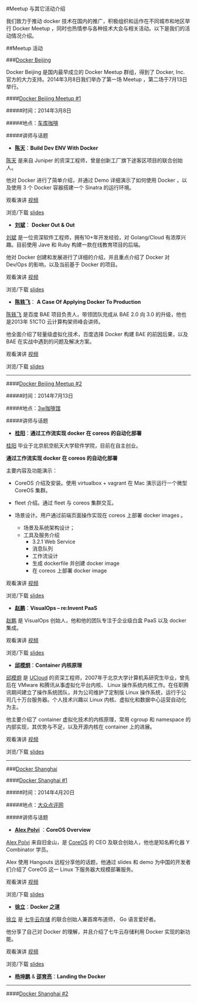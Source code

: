 #Meetup 与其它活动介绍

我们致力于推动 docker 技术在国内的推广，积极组织和运作在不同城市和地区举行 Docker Meetup ，同时也热情参与各种技术大会与相关活动。以下是我们的活动情况介绍。

##Meetup 活动

###[Docker Beijing](http://www.meetup.com/Docker-Beijing/) 

Docker Beijing 是国内最早成立的 Docker Meetup 群组，得到了 Docker, Inc. 官方的大力支持。2014年3月8日我们举办了第一场 Meetup ，第二场于7月13日举行。

####[Docker Beijing Meetup #1](http://www.meetup.com/Docker-Beijing/events/166378902/)

#####时间：2014年3月8日

#####地点：[车库咖啡](http://maps.google.com/maps?f=q&hl=en&q=48%E5%8F%B7%E9%91%AB%E9%BC%8E%E5%AE%BE%E9%A6%862%E6%A5%BC+%E6%B5%B7%E6%B7%80%E8%A5%BF%E5%A4%A7%E8%A1%97%2C+Haidian%2C+Beijing%2C+cn)

#####讲师与话题

- **[陈天](http://weibo.com/tchen82)**：**Build Dev ENV With Docker**

[陈天](http://weibo.com/tchen82) 是来自 Juniper 的资深工程师，曾是创新工厂旗下途客区项目的联合创始人。

他对 Docker 进行了简单介绍，并通过 Demo 详细演示了如何使用 Docker ，以及使用 3 个 Docker 容器搭建一个 Sinatra 的运行环境。

观看演讲 [视频](http://v.youku.com/v_show/id_XNjgzNjIzODg0.html)

浏览/下载 [slides](http://tchen.me/slides/build-dev-env-with-docker.html)

- **[刘斌](http://weibo.com/pmproad)**： **Docker Out & Out**

[刘斌](http://weibo.com/pmproad) 是一位资深软件工程师，拥有10+年开发经验，对 Golang/Cloud 有浓厚兴趣。目前使用 Jave 和 Ruby 构建一款在线教育项目的后端。

他对 Docker 创建和发展进行了详细的介绍，并且重点介绍了 Docker 对 Dev/Ops 的影响，以及当前基于 Docker 的项目。

观看演讲 [视频](http://v.youku.com/v_show/id_XNjgzNjQ1NTM2.html)

浏览/下载 [slides](http://glide.so/liubin0329/746ff18f318ba1baaf77)

- **[陈轶飞](http://weibo.com/bjchenyf)**： **A Case Of Applying Docker To Production**

[陈轶飞](http://weibo.com/bjchenyf) 是百度 BAE 项目负责人，带领团队完成从 BAE 2.0 向 3.0 的升级，他也是2013年 51CTO 云计算构架师峰会讲师。

他全面介绍了轻量级虚拟化技术，百度选择 Docker 构建 BAE 的前因后果，以及 BAE 在实战中遇到的问题及解决方案。

观看演讲 [视频](http://v.youku.com/v_show/id_XNjgzNzI5ODcy.html)

浏览/下载 [slides](http://resource.docker.cn/20140308-beijing-docker-meetup-chenyifei.pdf)
___

####[Docker Beijing Meetup #2](http://www.meetup.com/Docker-Beijing/events/190668082/)

#####时间：2014年7月13日

#####地点：[3w咖啡馆](https://www.google.com/maps/place/3W%E4%BA%92%E8%81%AF%E7%B6%B2%E4%B8%BB%E9%A1%8C%E5%92%96%E5%95%A1%E9%A4%A8/@39.983001,116.307046,17z/data=!3m1!4b1!4m2!3m1!1s0x35f0514f38a6da0b:0xb6f25bb43700b2bf?hl=en)

#####讲师与话题

- **[桂阳](http://weibo.com/u/1656755095)**：**通过工作流实现 docker 在 coreos 的自动化部署**

[桂阳](http://weibo.com/u/1656755095) 毕业于北京航空航天大学软件学院，目前在自主创业。

**通过工作流实现 docker 在 coreos 的自动化部署**

  主要内容及功能演示：

  - CoreOS 介绍及安装。使用 virtualbox + vagrant 在 Mac 演示运行一个微型 CoreOS 集群。

  - fleet 介绍。通过 fleet 与 coreos 集群交互。

  - 场景设计。用户通过前端页面操作实现在 coreos 上部署 docker images 。

    - 场景及系统架构设计；
    - 工具及服务介绍
      - 3.2.1 Web Service
      - 消息队列
      - 工作流设计
      - 生成 dockerfile 并创建 docker image
      - 在 coreos 上部署 docker image

观看演讲 [视频](http://v.youku.com/v_show/id_XNzQwNzU0MTQw.html)

浏览/下载 [slides](http://resource.docker.cn/guiyang-beijing-meetup.pdf)

- **[赵鹏](http://weibo.com/initsys)**：**VisualOps – re:Invent PaaS**

[赵鹏](http://weibo.com/initsys) 是 VisualOps 创始人，他和他的团队专注于企业级白盒 PaaS 以及 docker 集成。

观看演讲 [视频](http://v.youku.com/v_show/id_XNzQxMDU4MjQw.html)

浏览/下载 [slides](http://resource.docker.cn/visualops-reinvent-paas.pdf)

- **[邱模炯](http://weibo.com/u/2872606542)**：**Container 内核原理**

[邱模炯](http://weibo.com/u/2872606542) 是 [UCloud](http://www.ucloud.cn/) 的资深工程师，2007年于北京大学计算机系研究生毕业，曾先后在 VMware 和腾讯从事虚拟化平台内核、 Linux 操作系统内核工作。在任职腾讯期间建立了操作系统团队，并为公司维护了定制版 Linux 操作系统，运行于公司几十万台服务器。个人技术兴趣以 Linux 内核、虚拟化和数据中心运营自动化为主。

他主要介绍了 container 虚拟化技术的内核原理，常用 cgroup 和 namespace 的内部实现，其优势与不足，以及开源内核在 container 上的进展。

观看演讲 [视频](http://v.youku.com/v_show/id_XNzQwODkwODQ0.html)

浏览/下载 [slides](http://resource.docker.cn/qiumojiong-beijing-meetup.ppt)

____

###[Docker Shanghai](http://www.meetup.com/Docker-Shanghai/)

####[Docker Shanghai #1](http://www.meetup.com/Docker-Shanghai/events/170823902/)

#####时间：2014年4月20日

#####地点：[大众点评网](http://maps.google.com/maps?f=q&hl=en&q=%E4%B8%8A%E6%B5%B7%E5%B8%82%E9%95%BF%E5%AE%81%E5%8C%BA%E5%AE%89%E5%8C%96%E8%B7%AF492%E5%8F%B7%E6%98%93%E5%9B%ADC%E5%BA%A72%E6%A5%BC%2C+Shanghai%2C+cn)

#####讲师与话题

- **[Alex Polvi](https://twitter.com/polvi)** ：**CoreOS Overview**

[Alex Polvi](https://twitter.com/polvi) 来自旧金山，是 [CoreOS](https://coreos.com/) 的 CEO 及联合创始人，他也是知名孵化器  Y Combinator 学员。

Alex 使用 Hangouts 远程分享他的话题，他通过 slides 和 demo 为中国的开发者们介绍了 CoreOS 这一 Linux 下服务器大规模部署服务。

观看演讲 [视频](http://v.youku.com/v_show/id_XNzA1OTcwNzA4.html)

浏览/下载 [slides](http://resource.docker.cn/coreos-overview.pdf)

- **[徐立](https://twitter.com/why404)**：**Docker 之道**

[徐立](https://twitter.com/why404) 是 [七牛云存储](http://www.qiniu.com/) 的联合创始人兼首席布道师， Go 语言爱好者。

他分享了自己对 Docker 的理解，并且介绍了七牛云存储利用 Docker 实现的新功能。

观看演讲 [视频](http://v.youku.com/v_show/id_XNzA3NDI1MzA4.html)

浏览/下载 [slides](http://resource.docker.cn/)

- **[杨坤鹏](cn.linkedin.com/pub/kunpeng-yang/16/35/5b5)** & **[邵育亮](http://weibo.com/u/1889619455)**：**Landing the Docker**
___
####[Docker Shanghai #2](http://www.meetup.com/Docker-Shanghai/events/197476672/)
